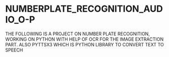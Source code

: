 # NUMBERPLATE_RECOGNITION_AUDIO_O-P
THE FOLLOWING IS A PROJECT ON NUMBER PLATE RECOGNITION, WORKING ON PYTHON WITH HELP OF OCR FOR THE IMAGE EXTRACTION PART. ALSO PYTTSX3 WHICH IS PYTHON LIBRARY TO CONVERT TEXT TO SPEECH
